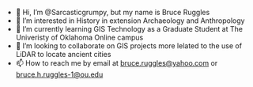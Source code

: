 - 👋 Hi, I’m @Sarcasticgrumpy, but my name is Bruce Ruggles
- 👀 I’m interested in History in extension Archaeology and Anthropology
- 🌱 I’m currently learning GIS Technology as a Graduate Student at The Univeristy of Oklahoma Online campus
- 💞️ I’m looking to collaborate on GIS projects more lelated to the use of LiDAR to locate ancient cities
- 📫 How to reach me by email at bruce.ruggles@yahoo.com or bruce.h.ruggles-1@ou.edu

<!---
Sarcasticgrumpy/Sarcasticgrumpy is a ✨ special ✨ repository because its `README.md` (this file) appears on your GitHub profile.
You can click the Preview link to take a look at your changes.
--->
